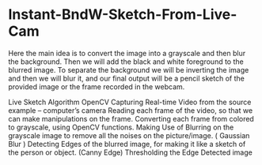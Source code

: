 # Instant-BndW-Sketch-From-Live-Cam
Here the main idea is to convert the image into a grayscale and then blur the background. Then we will add the black and white foreground to the blurred image. To separate the background we will be inverting the image and then we will blur it, and our final output will be a pencil sketch of the provided image or the frame recorded in the webcam.



Live Sketch Algorithm OpenCV
Capturing Real-time Video from the source example – computer’s camera
Reading each frame of the video, so that we can make manipulations on the frame.
Converting each frame from colored to grayscale, using OpenCV functions.
Making Use of Blurring on the grayscale image to remove all the noises on the picture/image. ( Gaussian Blur )
Detecting Edges of the blurred image, for making it like a sketch of the person or object. (Canny Edge)
Thresholding the Edge Detected image
